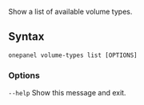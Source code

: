 Show a list of available volume types.

## Syntax

```
onepanel volume-types list [OPTIONS]
```

### Options

`--help`    Show this message and exit.

